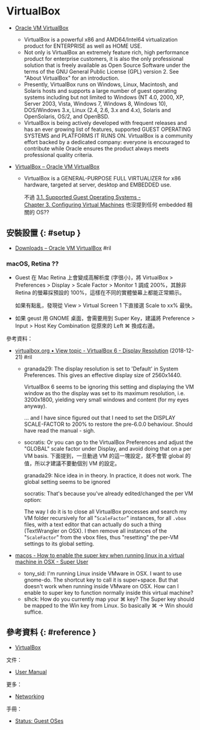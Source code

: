 # VirtualBox

  - [Oracle VM VirtualBox](https://www.virtualbox.org/)
      - VirtualBox is a powerful x86 and AMD64/Intel64 virtualization product for ENTERPRISE as well as HOME USE.
      - Not only is VirtualBox an extremely feature rich, high performance product for enterprise customers, it is also the only professional solution that is freely available as Open Source Software under the terms of the GNU General Public License (GPL) version 2. See "About VirtualBox" for an introduction.
      - Presently, VirtualBox runs on Windows, Linux, Macintosh, and Solaris hosts and supports a large number of guest operating systems including but not limited to Windows (NT 4.0, 2000, XP, Server 2003, Vista, Windows 7, Windows 8, Windows 10), DOS/Windows 3.x, Linux (2.4, 2.6, 3.x and 4.x), Solaris and OpenSolaris, OS/2, and OpenBSD.
      - VirtualBox is being actively developed with frequent releases and has an ever growing list of features, supported GUEST OPERATING SYSTEMS and PLATFORMS IT RUNS ON. VirtualBox is a community effort backed by a dedicated company: everyone is encouraged to contribute while Oracle ensures the product always meets professional quality criteria.

  - [VirtualBox – Oracle VM VirtualBox](https://www.virtualbox.org/wiki/VirtualBox)
      - VirtualBox is a GENERAL-PURPOSE FULL VIRTUALIZER for x86 hardware, targeted at server, desktop and EMBEDDED use.

        不過 [3.1. Supported Guest Operating Systems - Chapter 3\. Configuring Virtual Machines](https://www.virtualbox.org/manual/ch03.html#guestossupport) 也沒提到任何 embedded 相關的 OS??

## 安裝設置 {: #setup }

  - [Downloads – Oracle VM VirtualBox](https://www.virtualbox.org/wiki/Downloads) #ril

### macOS, Retina ??

  - Guest 在 Mac Retina 上會變成高解析度 (字很小)，將 VirtualBox > Preferences > Display > Scale Factor > Monitor 1 調成 200%，其餘非 Retina 的螢幕採預設的 100%，這樣在不同的實體螢幕上都能正常顯示。

    如果有點亂，發現從 View > Virtual Screen 1 下直接選 Scale to xx% 最快。

  - 如果 geust 用 GNOME 桌面，會需要用到 Super Key，建議將 Preference > Input > Host Key Combination 從原來的 Left ⌘  換成右邊。

參考資料：

  - [virtualbox\.org • View topic \- VirtualBox 6 \- Display Resolution](https://forums.virtualbox.org/viewtopic.php?f=8&t=90904) (2018-12-21) #ril

      - granada29: The display resolution is set to 'Default' in System Preferences. This gives an effective display size of 2560x1440.

        VirtualBox 6 seems to be ignoring this setting and displaying the VM window as tho the display was set to its maximum resolution, i.e. 3200x1800, yielding very small windows and content (for my eyes anyway).

        ... and I have since figured out that I need to set the DISPLAY SCALE-FACTOR to 200% to restore the pre-6.0.0 behaviour. Should have read the manual - sigh.

      - socratis: Or you can go to the VirtualBox Preferences and adjust the "GLOBAL" scale factor under Display, and avoid doing that on a per VM basis. 下面提到，一旦動過 VM 的這一塊設定，就不會管 global 的值，所以才建議不要動個別 VM 的設定。

        granada29: Nice idea in in theory. In practice, it does not work. The global setting seems to be ignored

        socratis: That's because you've already edited/changed the per VM option:

        The way I do it is to close all VirtualBox processes and search my VM folder recursively for all "`ScaleFactor`" instances, for all `.vbox` files, with a text editor that can actually do such a thing (TextWrangler on OSX). I then remove all instances of the "`ScaleFactor`" from the vbox files, thus "resetting" the per-VM settings to its global setting.

  - [macos \- How to enable the super key when running linux in a virtual machine in OSX \- Super User](https://superuser.com/questions/391207/)

      - tony_sid: I'm running Linux inside VMware in OSX. I want to use gnome-do. The shortcut key to call it is super+space. But that doesn't work when running inside VMware on OSX. How can I enable to super key to function normally inside this virtual machine?
      - slhck: How do you currently map your ⌘ key? The Super key should be mapped to the Win key from Linux. So basically ⌘ → Win should suffice.

## 參考資料 {: #reference }

  - [VirtualBox](https://www.virtualbox.org/)

文件：

  - [User Manual](https://www.virtualbox.org/manual/)

更多：

  - [Networking](virtualbox-networking.md)

手冊：

  - [Status: Guest OSes](https://www.virtualbox.org/wiki/Guest_OSes)
